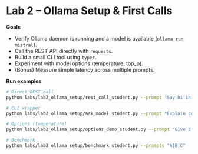 # Lab 2 – Ollama Setup & First Calls

**Goals**
- Verify Ollama daemon is running and a model is available (`ollama run mistral`).
- Call the REST API directly with `requests`.
- Build a small CLI tool using `typer`.
- Experiment with model options (temperature, top_p).
- (Bonus) Measure simple latency across multiple prompts.

**Run examples**
```bash
# Direct REST call
python labs/lab2_ollama_setup/rest_call_student.py --prompt "Say hi in one sentence."

# CLI wrapper
python labs/lab2_ollama_setup/ask_model_student.py --prompt "Explain cosine similarity."

# Options (temperature)
python labs/lab2_ollama_setup/options_demo_student.py --prompt "Give 3 creative team names" --temperature 1.2

# Benchmark
python labs/lab2_ollama_setup/benchmark_student.py --prompts "A|B|C"

